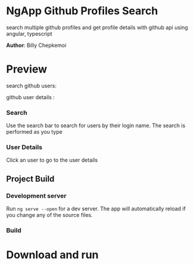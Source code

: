 # NgApp Github Profiles Search
search multiple github profiles and get profile details with github api using angular, typescript 

**Author**: Billy Chepkemoi

# Preview 
search github users: 

github user details : 

### Search
Use the search bar to search for users by their login name. The search is performed as you type
### User Details

Click an user to go to the user details

## Project Build

### Development server

Run `ng serve --open` for a dev server. The app will automatically reload if you change any of the source files.

### Build
# Download and run